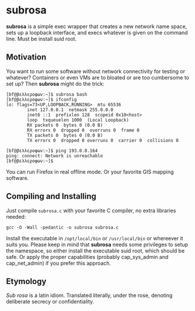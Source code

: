 # subrosa

**subrosa** is a simple exec wrapper that creates a new network name space,
sets up a loopback interface, and execs whatever is given on the
command line. Must be install suid root.

## Motivation

You want to run some software without network connectivity for
testing or whatever? Containers or even VMs are to bloated or are too
cumbersome to set up? Then **subrosa** might do the trick:

    [bf@βελλεροφων:~]$ subrosa bash
    [bf@βελλεροφων:~]$ ifconfig 
    lo: flags=73<UP,LOOPBACK,RUNNING>  mtu 65536
            inet 127.0.0.1  netmask 255.0.0.0
            inet6 ::1  prefixlen 128  scopeid 0x10<host>
            loop  txqueuelen 1000  (Local Loopback)
            RX packets 0  bytes 0 (0.0 B)
            RX errors 0  dropped 0  overruns 0  frame 0
            TX packets 0  bytes 0 (0.0 B)
            TX errors 0  dropped 0 overruns 0  carrier 0  collisions 0

    [bf@βελλεροφων:~]$ ping 193.0.0.164
    ping: connect: Network is unreachable
    [bf@βελλεροφων:~]$

You can run Firefox in real offline mode. Or your favorite GIS mapping
software.

## Compiling and Installing

Just compile ```subrosa.c``` with your favorite C compiler, no extra
libraries needed:

    gcc -O -Wall -pedantic -o subrosa subrosa.c

Install the executable in ```/opt/local/bin``` or ```/usr/local/bin``` or
whereever it suits you. Please keep in mind that **subrosa** needs some
privileges to setup the namespace, so either install the executable suid
root, which should be safe. Or apply the proper capabilities (probably
cap_sys_admin and cap_net_admin) if you prefer this approach.

## Etymology

_Sub rosa_ is a latin idiom. Translated literally, under the rose,
denoting deliberate secrecy or confidentiality.


